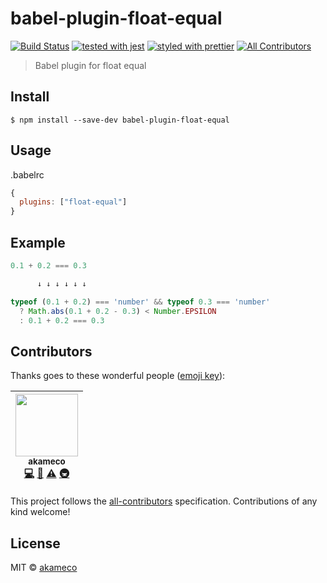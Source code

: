 # babel-plugin-float-equal
[![Build Status](https://travis-ci.org/akameco/babel-plugin-float-equal.svg?branch=master)](https://travis-ci.org/akameco/babel-plugin-float-equal)
[![tested with jest](https://img.shields.io/badge/tested_with-jest-99424f.svg)](https://github.com/facebook/jest)
[![styled with prettier](https://img.shields.io/badge/styled_with-prettier-ff69b4.svg)](https://github.com/prettier/prettier)
[![All Contributors](https://img.shields.io/badge/all_contributors-1-orange.svg?style=flat-square)](#contributors)

> Babel plugin for float equal


## Install

```
$ npm install --save-dev babel-plugin-float-equal
```

## Usage

.babelrc

```js
{
  plugins: ["float-equal"]
}
```

## Example

```js
0.1 + 0.2 === 0.3

      ↓ ↓ ↓ ↓ ↓ ↓

typeof (0.1 + 0.2) === 'number' && typeof 0.3 === 'number'
  ? Math.abs(0.1 + 0.2 - 0.3) < Number.EPSILON
  : 0.1 + 0.2 === 0.3
```


## Contributors

Thanks goes to these wonderful people ([emoji key](https://github.com/kentcdodds/all-contributors#emoji-key)):

<!-- ALL-CONTRIBUTORS-LIST:START - Do not remove or modify this section -->
| [<img src="https://avatars2.githubusercontent.com/u/4002137?v=4" width="100px;"/><br /><sub>akameco</sub>](http://akameco.github.io)<br />[💻](https://github.com/akameco/typed-assign/commits?author=akameco "Code") [📖](https://github.com/akameco/typed-assign/commits?author=akameco "Documentation") [⚠️](https://github.com/akameco/typed-assign/commits?author=akameco "Tests") [🚇](#infra-akameco "Infrastructure (Hosting, Build-Tools, etc)") |
| :---: |
<!-- ALL-CONTRIBUTORS-LIST:END -->

This project follows the [all-contributors](https://github.com/kentcdodds/all-contributors) specification. Contributions of any kind welcome!

## License

MIT © [akameco](http://akameco.github.io)
